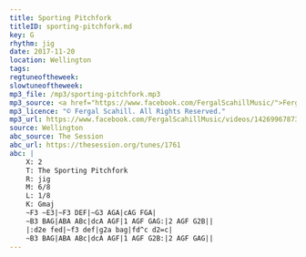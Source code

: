 ```yaml
---
title: Sporting Pitchfork
titleID: sporting-pitchfork.md
key: G
rhythm: jig
date: 2017-11-20
location: Wellington 
tags: 
regtuneoftheweek:
slowtuneoftheweek:
mp3_file: /mp3/sporting-pitchfork.mp3
mp3_source: <a href="https://www.facebook.com/FergalScahillMusic/">Fergal Scahill</a>, member of <a href="http://www.webanjo3.com/">We Banjo 3</a>
mp3_licence: "© Fergal Scahill. All Rights Reserved."
mp3_url: https://www.facebook.com/FergalScahillMusic/videos/1426996787396652/
source: Wellington
abc_source: The Session
abc_url: https://thesession.org/tunes/1761
abc: |
    X: 2
    T: The Sporting Pitchfork
    R: jig
    M: 6/8
    L: 1/8
    K: Gmaj
    ~F3 ~E3|~F3 DEF|~G3 AGA|cAG FGA|
    ~B3 BAG|ABA ABc|dcA AGF|1 AGF GAG:|2 AGF G2B||
    |:d2e fed|~f3 def|g2a bag|fd^c d2=c|
    ~B3 BAG|ABA ABc|dcA AGF|1 AGF G2B:|2 AGF GAG||
---
```

